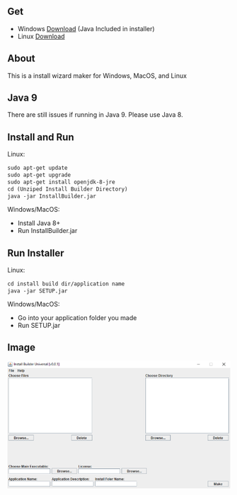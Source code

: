 Get
---
- Windows [Download](https://github.com/JudgeGlass/Install_Builder_Universal/releases/tag/v0.0.5.1) (Java Included in installer)
- Linux [Download](https://github.com/JudgeGlass/Install_Builder_Universal/releases/)

About
-----
This is a install wizard maker for Windows, MacOS, and Linux

Java 9
------
There are still issues if running in Java 9. Please use Java 8.

Install and Run
-----------------
Linux:
```shell
sudo apt-get update
sudo apt-get upgrade
sudo apt-get install openjdk-8-jre
cd (Unziped Install Builder Directory)
java -jar InstallBuilder.jar
```
Windows/MacOS:
- Install Java 8+
- Run InstallBuilder.jar

Run Installer
-------------
Linux:
```shell
cd install build dir/application name
java -jar SETUP.jar
```
Windows/MacOS:
- Go into your application folder you made
- Run SETUP.jar

Image
------
![Alt text](https://github.com/JudgeGlass/Install_Builder_Universal/blob/master/Images/Install_Builder_UniverslV0.0.1.PNG "Optional Title")

